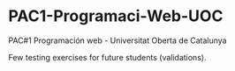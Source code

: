 # PAC1-Programaci-Web-UOC
PAC#1 Programación web - Universitat Oberta de Catalunya

Few testing exercises for future students (validations).
